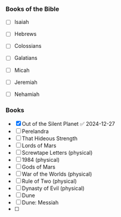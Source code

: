 ### Books of the Bible

- [ ] Isaiah
- [ ] Hebrews
- [ ] Colossians
- [ ] Galatians
- [ ] Micah
- [ ] Jeremiah
- [ ] Nehamiah


### Books

- [x] Out of the Silent Planet ✅ 2024-12-27
- [ ] Perelandra
- [ ] That Hideous Strength
- [ ] Lords of Mars
- [ ] Screwtape Letters (physical)
- [ ] 1984 (physical)
- [ ] Gods of Mars
- [ ] War of the Worlds (physical)
- [ ] Rule of Two (physical)
- [ ] Dynasty of Evil (physical)
- [ ] Dune
- [ ] Dune: Messiah
- [ ] 